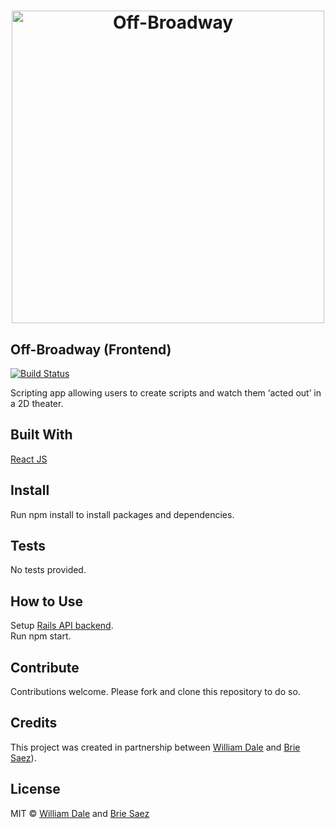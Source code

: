 <h1 align='center'>
  <img src='https://github.com/dalewb/off_broadway_frontend/blob/master/src/assets/off-broadway.png?raw=true' alt='Off-Broadway' width='500'>
</h1>

## Off-Broadway (Frontend)
[![Build Status](https://camo.githubusercontent.com/d0f65430681b67b7104f6130ada8c098ec5f66ba/68747470733a2f2f696d672e736869656c64732e696f2f62616467652f636f64652532307374796c652d7374616e646172642d627269676874677265656e2e7376673f7374796c653d666c6174)](https://github.com/standard/standard)

Scripting app allowing users to create scripts and watch them ‘acted out’ in a 2D theater.


## Built With
[React JS](https://reactjs.org/)


## Install
Run npm install to install packages and dependencies.


## Tests
No tests provided.


## How to Use
Setup [Rails API backend](https://github.com/briecodes/off_broadway_backend).<br/>
Run npm start.


## Contribute
Contributions welcome. Please fork and clone this repository to do so.


## Credits
This project was created in partnership between [William Dale](https://github.com/dalewb) and [Brie Saez](https://github.com/briecodes)).


## License
MIT © [William Dale](https://github.com/dalewb) and [Brie Saez](https://github.com/briecodes)
